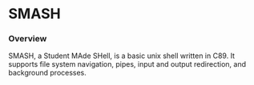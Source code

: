 # SMASH

### Overview

SMASH, a Student MAde SHell, is a basic unix shell written in C89. It supports file system navigation, pipes, input and output redirection, and background processes.